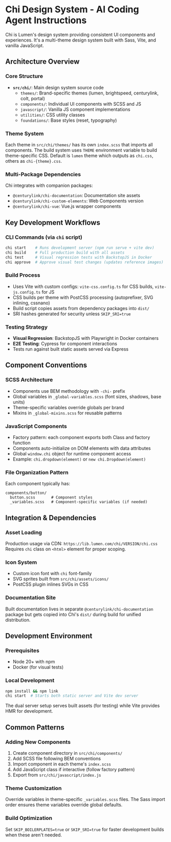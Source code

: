 # Chi Design System - AI Coding Agent Instructions

Chi is Lumen's design system providing consistent UI components and experiences. It's a multi-theme design system built with Sass, Vite, and vanilla JavaScript.

## Architecture Overview

### Core Structure
- **`src/chi/`**: Main design system source code
  - `themes/`: Brand-specific themes (lumen, brightspeed, centurylink, colt, portal)
  - `components/`: Individual UI components with SCSS and JS
  - `javascript/`: Vanilla JS component implementations
  - `utilities/`: CSS utility classes
  - `foundations/`: Base styles (reset, typography)

### Theme System
Each theme in `src/chi/themes/` has its own `index.scss` that imports all components. The build system uses `THEME` environment variable to build theme-specific CSS. Default is `lumen` theme which outputs as `chi.css`, others as `chi-{theme}.css`.

### Multi-Package Dependencies
Chi integrates with companion packages:
- `@centurylink/chi-documentation`: Documentation site assets
- `@centurylink/chi-custom-elements`: Web Components version
- `@centurylink/chi-vue`: Vue.js wrapper components

## Key Development Workflows

### CLI Commands (via `chi` script)
```bash
chi start    # Runs development server (npm run serve + vite dev)
chi build    # Full production build with all assets
chi test     # Visual regression tests with BackstopJS in Docker
chi approve  # Approve visual test changes (updates reference images)
```

### Build Process
- Uses Vite with custom configs: `vite-css.config.ts` for CSS builds, `vite-js.config.ts` for JS
- CSS builds per theme with PostCSS processing (autoprefixer, SVG inlining, cssnano)
- Build script copies assets from dependency packages into `dist/`
- SRI hashes generated for security unless `SKIP_SRI=true`

### Testing Strategy
- **Visual Regression**: BackstopJS with Playwright in Docker containers
- **E2E Testing**: Cypress for component interactions
- Tests run against built static assets served via Express

## Component Conventions

### SCSS Architecture
- Components use BEM methodology with `-chi-` prefix
- Global variables in `_global-variables.scss` (font sizes, shadows, base units)
- Theme-specific variables override globals per brand
- Mixins in `_global-mixins.scss` for reusable patterns

### JavaScript Components
- Factory pattern: each component exports both Class and factory function
- Components auto-initialize on DOM elements with data attributes
- Global `window.chi` object for runtime component access
- Example: `chi.dropdown(element)` or `new chi.Dropdown(element)`

### File Organization Pattern
Each component typically has:
```
components/button/
  button.scss       # Component styles
  _variables.scss   # Component-specific variables (if needed)
```

## Integration & Dependencies

### Asset Loading
Production usage via CDN: `https://lib.lumen.com/chi/VERSION/chi.css`
Requires `chi` class on `<html>` element for proper scoping.

### Icon System
- Custom icon font with `chi` font-family
- SVG sprites built from `src/chi/assets/icons/`
- PostCSS plugin inlines SVGs in CSS

### Documentation Site
Built documentation lives in separate `@centurylink/chi-documentation` package but gets copied into Chi's `dist/` during build for unified distribution.

## Development Environment

### Prerequisites
- Node 20+ with npm
- Docker (for visual tests)

### Local Development
```bash
npm install && npm link
chi start  # Starts both static server and Vite dev server
```

The dual server setup serves built assets (for testing) while Vite provides HMR for development.

## Common Patterns

### Adding New Components
1. Create component directory in `src/chi/components/`
2. Add SCSS file following BEM conventions
3. Import component in each theme's `index.scss`
4. Add JavaScript class if interactive (follow factory pattern)
5. Export from `src/chi/javascript/index.js`

### Theme Customization
Override variables in theme-specific `_variables.scss` files. The Sass import order ensures theme variables override global defaults.

### Build Optimization
Set `SKIP_BOILERPLATES=true` or `SKIP_SRI=true` for faster development builds when these aren't needed.